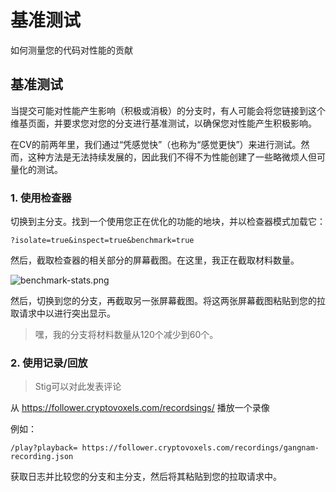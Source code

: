 # 基准测试
如何测量您的代码对性能的贡献

## 基准测试

当提交可能对性能产生影响（积极或消极）的分支时，有人可能会将您链接到这个维基页面，并要求您对您的分支进行基准测试，以确保您对性能产生积极影响。

在CV的前两年里，我们通过“凭感觉快”（也称为“感觉更快”）来进行测试。然而，这种方法是无法持续发展的，因此我们不得不为性能创建了一些略微烦人但可量化的测试。

### 1. 使用检查器

切换到主分支。找到一个使用您正在优化的功能的地块，并以检查器模式加载它：

`?isolate=true&inspect=true&benchmark=true`

然后，截取检查器的相关部分的屏幕截图。在这里，我正在截取材料数量。

![benchmark-stats.png](/benchmark-stats.png)

然后，切换到您的分支，再截取另一张屏幕截图。将这两张屏幕截图粘贴到您的拉取请求中以进行突出显示。

> 嘿，我的分支将材料数量从120个减少到60个。

### 2. 使用记录/回放

> Stig可以对此发表评论

从 https://follower.cryptovoxels.com/recordsings/ 播放一个录像

例如：

`/play?playback=
https://follower.cryptovoxels.com/recordings/gangnam-recording.json`

获取日志并比较您的分支和主分支，然后将其粘贴到您的拉取请求中。